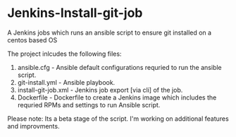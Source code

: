 # Jenkins-Install-git-job
A Jenkins jobs which runs an ansible script to ensure git installed on a centos based OS

The project inlcudes the following files:
1. ansible.cfg - Ansible default configurations requried to run the ansible script.  
2. git-install.yml - Ansible playbook.  
3. install-git-job.xml - Jenkins job export [via cli] of the job.  
4. Dockerfile - Dockerfile to create a Jenkins image which includes the requried RPMs and settings to run Ansible script.  
  
Please note: Its a beta stage of the script. I'm working on additional features and improvments.  
